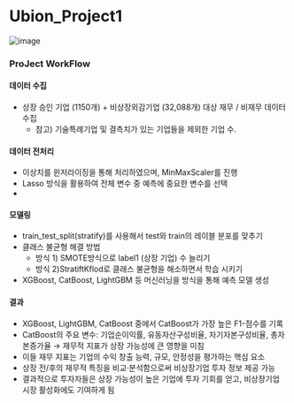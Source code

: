 # Ubion_Project1
![image](https://github.com/user-attachments/assets/7e3ade20-355a-4214-bda6-c77fb16d10ae)
### ProJect WorkFlow

#### 데이터 수집 
- 상장 승인 기업 (1150개) + 비상장외감기업 (32,088개) 대상 재무 / 비재무 데이터 수집
  * 참고) 기술특례기업 및 결측치가 있는 기업들을 제외한 기업 수.

#### 데이터 전처리
- 이상치를 윈저라이징을 통해 처리하였으며, MinMaxScaler를 진행
- Lasso 방식을 활용하여 전체 변수 중 예측에 중요한 변수를 선택
- 
#### 모델링
- train_test_split(stratify)를 사용해서 test와 train의 레이블 분포를 맞추기
- 클래스 불균형 해결 방법
  - 방식 1) SMOTE방식으로 label1 (상장 기업) 수 늘리기
  - 방식 2)StratiftKflod로 클래스 불균형을 해소하면서 학습 시키기
- XGBoost, CatBoost, LightGBM 등 머신러닝을 방식을 통해 예측 모델 생성

#### 결과
- XGBoost, LightGBM, CatBoost 중에서 CatBoost가 가장 높은 F1-점수를 기록
- CatBoost의 주요 변수: 기업순이익률, 유동자산구성비율, 자기자본구성비율, 총자본증가율 → 재무적 지표가 상장 가능성에 큰 영향을 미침
- 이들 재무 지표는 기업의 수익 창출 능력, 규모, 안정성을 평가하는 핵심 요소
- 상장 전/후의 재무적 특징을 비교·분석함으로써 비상장기업 투자 정보 제공 가능
- 결과적으로 투자자들은 상장 가능성이 높은 기업에 투자 기회를 얻고, 비상장기업 시장 활성화에도 기여하게 됨
